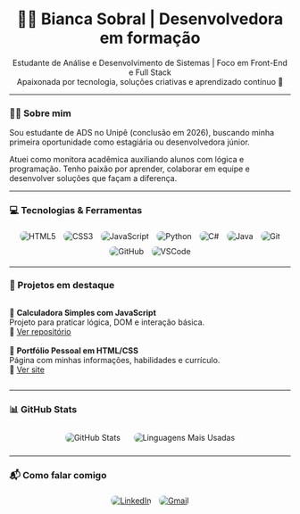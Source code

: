 <h1 align="center">👩‍💻 Bianca Sobral | Desenvolvedora em formação</h1>

<p align="center">
Estudante de Análise e Desenvolvimento de Sistemas | Foco em Front-End e Full Stack<br>
Apaixonada por tecnologia, soluções criativas e aprendizado contínuo 🚀
</p>

---

### 👩‍🎓 Sobre mim

Sou estudante de ADS no Unipê (conclusão em 2026), buscando minha primeira oportunidade como estagiária ou desenvolvedora júnior.

Atuei como monitora acadêmica auxiliando alunos com lógica e programação. Tenho paixão por aprender, colaborar em equipe e desenvolver soluções que façam a diferença.

---

### 💻 Tecnologias & Ferramentas

<p align="center">
  <img src="https://img.shields.io/badge/HTML5-E34F26?style=flat&logo=html5&logoColor=white" alt="HTML5" style="border-radius: 8px; margin: 5px;" />
  <img src="https://img.shields.io/badge/CSS3-1572B6?style=flat&logo=css3&logoColor=white" alt="CSS3" style="border-radius: 8px; margin: 5px;" />
  <img src="https://img.shields.io/badge/JavaScript-F7DF1E?style=flat&logo=javascript&logoColor=black" alt="JavaScript" style="border-radius: 8px; margin: 5px;" />
  <img src="https://img.shields.io/badge/Python-3776AB?style=flat&logo=python&logoColor=white" alt="Python" style="border-radius: 8px; margin: 5px;" />
  <img src="https://img.shields.io/badge/C%23-239120?style=flat&logo=c-sharp&logoColor=white" alt="C#" style="border-radius: 8px; margin: 5px;" />
  <img src="https://img.shields.io/badge/Java-007396?style=flat&logo=java&logoColor=white" alt="Java" style="border-radius: 8px; margin: 5px;" />
  <img src="https://img.shields.io/badge/Git-F05032?style=flat&logo=git&logoColor=white" alt="Git" style="border-radius: 8px; margin: 5px;" />
  <img src="https://img.shields.io/badge/GitHub-181717?style=flat&logo=github&logoColor=white" alt="GitHub" style="border-radius: 8px; margin: 5px;" />
  <img src="https://img.shields.io/badge/VS%20Code-007ACC?style=flat&logo=visual-studio-code&logoColor=white" alt="VSCode" style="border-radius: 8px; margin: 5px;" />
</p>

---

### 🌟 Projetos em destaque

<p align="center">
<ul style="list-style:none; padding-left: 0; display: inline-block; text-align: left;">

<li>🧠 <strong>Calculadora Simples com JavaScript</strong><br>
Projeto para praticar lógica, DOM e interação básica.<br>
🔗 <a href="https://github.com/scriptjk/calculadora-js">Ver repositório</a></li>

<br>

<li>💼 <strong>Portfólio Pessoal em HTML/CSS</strong><br>
Página com minhas informações, habilidades e currículo.<br>
🔗 <a href="https://scriptjk.github.io/meu-portifolio">Ver site</a></li>

</ul>
</p>

---

### 📊 GitHub Stats

<p align="center">
  <img src="https://github-readme-stats.vercel.app/api?username=thebiancascript&show_icons=true&theme=tokyonight&border_color=8a2be2" alt="GitHub Stats" style="border-radius: 12px; margin: 10px;" />
  <img src="https://github-readme-stats.vercel.app/api/top-langs/?username=thebiancascript&layout=compact&theme=tokyonight&border_color=8a2be2" alt="Linguagens Mais Usadas" style="border-radius: 12px; margin: 10px;" />
</p>

---

### 📬 Como falar comigo

<p align="center">
<a href="https://linkedin.com/in/bsobral0327"><img src="https://img.shields.io/badge/LinkedIn-0077B5?style=flat&logo=linkedin&logoColor=white" alt="LinkedIn" style="border-radius: 8px; margin: 5px;"/></a>
<a href="mailto:biancaferreirasobral@gmail.com"><img src="https://img.shields.io/badge/Gmail-D14836?style=flat&logo=gmail&logoColor=white" alt="Gmail" style="border-radius: 8px; margin: 5px;"/></a>
</p>
